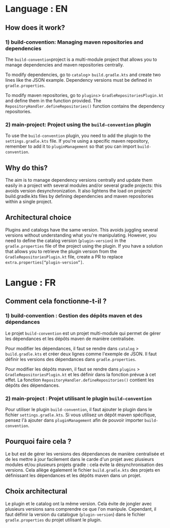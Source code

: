 # Language : EN

## How does it work?

### 1) build-convention: Managing maven repositories and dependencies

The `build-convention`project is a multi-module project that allows you to manage dependencies and maven repositories centrally.

To modify dependencies, go to `catalog`>  `build.gradle.kts` and create two lines like the JSON example. Dependency versions must be defined in `gradle.properties`.

To modify maven repositories, go to `plugins`>  `GradleRepositoriesPlugin.kt` and define them in the function provided.
The `RepositoryHandler.defineRepositories()` function contains the dependency repositories.

### 2) main-project: Project using the `build-convention` plugin

To use the `build-convention` plugin, you need to add the plugin to the `settings.gradle.kts` file.
If you're using a specific maven repository, remember to add it to `pluginManagement` so that you can import `build-convention`.

## Why do this?

The aim is to manage dependency versions centrally and update them easily in a project with several modules and/or several gradle projects: this avoids version desynchronization.
It also lightens the load on projects'   build.gradle.kts files by defining dependencies and maven repositories within a single project.

## Architectural choice

Plugins and catalogs have the same version. This avoids juggling several versions without understanding what you're manipulating. However, you need to define the catalog version (`plugin-version`) in the `gradle.properties` file of the project using the plugin.
If you have a solution that allows you to retrieve the plugin version from the `GradleRepositoriesPlugin.kt` file, create a PR to replace `extra.properties[“plugin-version”]`.

# Langue : FR

## Comment cela fonctionne-t-il ?

### 1) build-convention : Gestion des dépôts maven et des dépendances

Le projet `build-convention` est un projet multi-module qui permet de gérer les dépendances et les dépôts maven de manière centralisée.

Pour modifier les dépendances, il faut se rendre dans `catalog` > `build.gradle.kts` et créer deux lignes comme l'exemple de JSON. Il faut définir les versions des dépendances dans `gradle.properties`.

Pour modifier les dépôts maven, il faut se rendre dans `plugins` > `GradleRepositoriesPlugin.kt` et les définir dans la fonction prévue à cet effet.
La fonction `RepositoryHandler.defineRepositories()` contient les dépôts des dépendances.

### 2) main-project : Projet utilisant le plugin `build-convention`

Pour utiliser le plugin `build-convention`, il faut ajouter le plugin dans le fichier `settings.gradle.kts`.
Si vous utilisez un dépôt maven spécifique, pensez l'à ajouter dans `pluginManagement` afin de pouvoir importer `build-convention`.

## Pourquoi faire cela ?

Le but est de gérer les versions des dépendances de manière centralisée et de les mettre à jour facilement dans le carde d'un projet avec plusieurs modules et/ou plusieurs projets gradle : cela évite la désynchronisation des versions.
Cela allège également le fichier `build.gradle.kts` des projets en définissant les dépendances et les dépôts maven dans un projet.

## Choix architectural

Le plugin et le catalog ont la même version. Cela évite de jongler avec plusieurs versions sans comprendre ce que l'on manipule. Cependant, il faut définir la version du catalogue (`plugin-version`) dans le fichier `gradle.properties` du projet utilisant le plugin.
